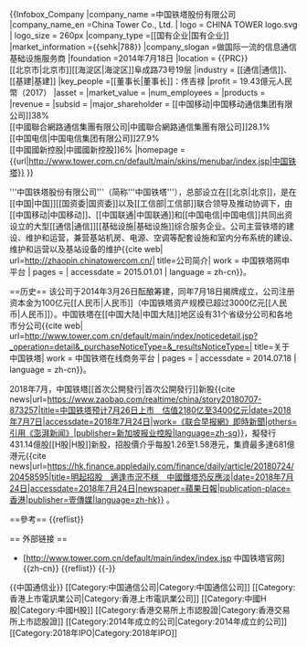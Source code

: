 {{Infobox_Company
|company_name =中国铁塔股份有限公司
|company_name_en =China Tower Co., Ltd.
| logo = CHINA TOWER logo.svg
| logo_size = 260px
|company_type =[[国有企业|国有企业]]
|market_information ={{sehk|788}}
|company_slogan =做国际一流的信息通信基础设施服务商
|foundation =2014年7月18日
|location = {{PRC}}<br/>[[北京市|北京市]][[海淀区|海淀区]]阜成路73号19层
|industry = [[通信|通信]]、[[基建|基建]]
|key_people =[[董事长|董事长]]：佟吉禄
|profit = 19.43億元人民幣（2017）
|asset =
|market_value =
|num_employees = 
|products =
|revenue =
|subsid = 
|major_shareholder = [[中国移动|中国移动通信集团有限公司]]38%<br/>[[中國聯合網路通信集團有限公司|中國聯合網路通信集團有限公司]]28.1%<br/>[[中国电信|中国电信集团有限公司]]27.9%<br/>[[中國國新控股|中國國新控股]]6%
|homepage = {{url|http://www.tower.com.cn/default/main/skins/menubar/index.jsp|中国铁塔}}
}}

'''中国铁塔股份有限公司'''（简称'''中国铁塔'''），总部设立在[[北京|北京]]，是在[[中国|中国]][[国资委|国资委]]以及[[工信部|工信部]]联合领导及推动协调下，由[[中国移动|中国移动]]、[[中国联通|中国联通]]和[[中国电信|中国电信]]共同出资设立的大型[[通信|通信]][[基础设施|基础设施]]综合服务企业。公司主营铁塔的建设、维护和运营，兼营基站机房、电源、空调等配套设施和室内分布系统的建设、维护和运营以及基站设备的维护<ref>{{cite web| url=http://zhaopin.chinatowercom.cn/| title=公司简介| work = 中国铁塔网申平台 | pages = | accessdate = 2015.01.01 | language = zh-cn}}</ref>。

==历史==
该公司于2014年3月26日酝酿筹建，同年7月18日揭牌成立，公司注册资本金为100亿元[[人民币|人民币]]（中国铁塔资产规模已超过3000亿元[[人民币|人民币]]）。中国铁塔在[[中国大陆|中国大陆]]地区设有31个省级分公司和各地市分公司<ref>{{cite web| url=http://www.tower.com.cn/default/main/index/noticedetail.jsp?_operation=detail&_purchaseNoticeType=&_resultsNoticeType=| title=关于中国铁塔| work = 中国铁塔在线商务平台 | pages = | accessdate = 2014.07.18 | language = zh-cn}}</ref>。

2018年7月，中国铁塔[[首次公開發行|首次公開發行]]新股<ref>{{cite news|url=https://www.zaobao.com/realtime/china/story20180707-873257|title=中国铁塔预计7月26日上市　估值2180亿至3400亿元|date=2018年7月7日|accessdate=2018年7月24日|work=《联合早报網》即時新聞|others=引用《澎湃新闻》|publisher=新加坡报业控股|language=zh-sg}}</ref>，擬發行431.14億股[[H股|H股]]新股，招股價介乎每股1.26至1.58港元，集資最多達681億港元<ref>{{cite news|url=https://hk.finance.appledaily.com/finance/daily/article/20180724/20458595|title=明起招股　適逢市況不穩　中國鐵塔恐反應淡|date=2018年7月24日|accessdate=2018年7月24日|newspaper=蘋果日報|publication-place=香港|publisher=壹傳媒|language=zh-hk}}</ref> 。

==參考==
{{reflist}}

== 外部链接 ==
* [http://www.tower.com.cn/default/main/index/index.jsp 中国铁塔官网]{{zh-cn}}
{{reflist}}
{{-}}

{{中国通信业}}
[[Category:中国通信公司|Category:中国通信公司]]
[[Category:香港上市電訊業公司|Category:香港上市電訊業公司]]
[[Category:中國H股|Category:中國H股]]
[[Category:香港交易所上市認股證|Category:香港交易所上市認股證]]
[[Category:2014年成立的公司|Category:2014年成立的公司]]
[[Category:2018年IPO|Category:2018年IPO]]
